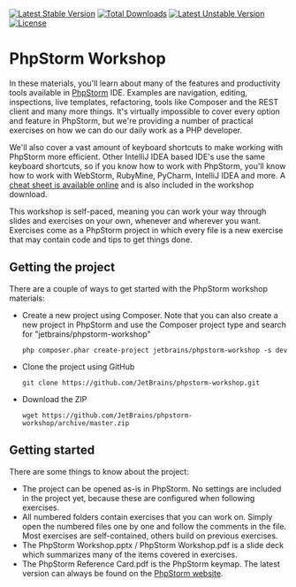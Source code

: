 [![Latest Stable Version](https://poser.pugx.org/jetbrains/phpstorm-workshop/v/stable.png)](https://packagist.org/packages/jetbrains/phpstorm-workshop) [![Total Downloads](https://poser.pugx.org/jetbrains/phpstorm-workshop/downloads.png)](https://packagist.org/packages/jetbrains/phpstorm-workshop) [![Latest Unstable Version](https://poser.pugx.org/jetbrains/phpstorm-workshop/v/unstable.png)](https://packagist.org/packages/jetbrains/phpstorm-workshop) [![License](https://poser.pugx.org/jetbrains/phpstorm-workshop/license.png)](https://packagist.org/packages/jetbrains/phpstorm-workshop)

# PhpStorm Workshop

In these materials, you'll learn about many of the features and productivity tools available in [PhpStorm](http://www.jetbrains.com/phpstorm) IDE. Examples are navigation, editing, inspections, live templates, refactoring, tools like Composer and the REST client and many more things. It's virtually impossible to cover every option and feature in PhpStorm, but we're providing a number of practical exercises on how we can do our daily work as a PHP developer.

We'll also cover a vast amount of keyboard shortcuts to make working with PhpStorm more efficient. Other IntelliJ IDEA based IDE's use the same keyboard shortcuts, so if you know how to work with PhpStorm, you'll know how to work with WebStorm, RubyMine, PyCharm, IntelliJ IDEA and more. A [cheat sheet is available online](http://bit.ly/phpstorm-shortcuts) and is also included in the workshop download.

This workshop is self-paced, meaning you can work your way through slides and exercises on your own, whenever and wherever you want. Exercises come as a PhpStorm project in which every file is a new exercise that may contain code and tips to get things done.

## Getting the project
There are a couple of ways to get started with the PhpStorm workshop materials:

* Create a new project using Composer. Note that you can also create a new project in PhpStorm and use the Composer project type and search for "jetbrains/phpstorm-workshop"

    ``php composer.phar create-project jetbrains/phpstorm-workshop -s dev``

* Clone the project using GitHub

    ``git clone https://github.com/JetBrains/phpstorm-workshop.git``

* Download the ZIP

    ``wget https://github.com/JetBrains/phpstorm-workshop/archive/master.zip``

## Getting started
There are some things to know about the project:

* The project can be opened as-is in PhpStorm. No settings are included in the project yet, because these are configured when following exercises.
* All numbered folders contain exercises that you can work on. Simply open the numbered files one by one and follow the comments in the file. Most exercises are self-contained, others build on previous exercises.
* The PhpStorm Workshop.pptx / PhpStorm Workshop.pdf is a slide deck which summarizes many of the items covered in exercises.
* The PhpStorm Reference Card.pdf is the PhpStorm keymap. The latest version can always be found on the [PhpStorm website](http://bit.ly/phpstorm-shortcuts).
